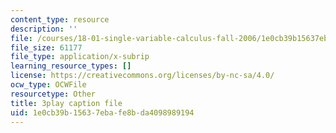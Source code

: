 ```yaml
---
content_type: resource
description: ''
file: /courses/18-01-single-variable-calculus-fall-2006/1e0cb39b15637ebafe8bda4098989194_JXPe2J069c.srt
file_size: 61177
file_type: application/x-subrip
learning_resource_types: []
license: https://creativecommons.org/licenses/by-nc-sa/4.0/
ocw_type: OCWFile
resourcetype: Other
title: 3play caption file
uid: 1e0cb39b-1563-7eba-fe8b-da4098989194
---
```

